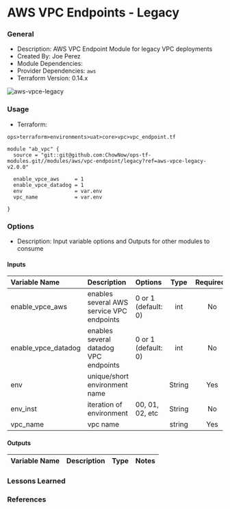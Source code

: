 # AWS VPC Endpoints - Legacy

### General

* Description: AWS VPC Endpoint Module for legacy VPC deployments
* Created By: Joe Perez
* Module Dependencies:
* Provider Dependencies: `aws`
* Terraform Version: 0.14.x

![aws-vpce-legacy](https://github.com/ChowNow/ops-tf-modules/workflows/aws-vpce-legacy/badge.svg)


### Usage

* Terraform:


`ops>terraform>environments>uat>core>vpc>vpc_endpoint.tf`
```hcl
module "ab_vpc" {
  source = "git::git@github.com:ChowNow/ops-tf-modules.git//modules/aws/vpc-endpoint/legacy?ref=aws-vpce-legacy-v2.0.0"

  enable_vpce_aws     = 1
  enable_vpce_datadog = 1
  env                 = var.env
  vpc_name            = var.env

}
```


### Options

* Description: Input variable options and Outputs for other modules to consume

#### Inputs

| Variable Name       | Description                               | Options             |  Type  | Required? | Notes |
| :------------------ | :---------------------------------------- | :------------------ | :----: | :-------: | :---- |
| enable_vpce_aws     | enables several AWS service VPC endpoints | 0 or 1 (default: 0) |  int   |    No     | N/A   |
| enable_vpce_datadog | enables several datadog VPC endpoints     | 0 or 1 (default: 0) |  int   |    No     | N/A   |
| env                 | unique/short environment name             |                     | String |    Yes    | N/A   |
| env_inst            | iteration of environment                  | 00, 01, 02, etc     | String |    No     | N/A   |
| vpc_name            | vpc name                                  |                     | string |    Yes    | N/A   |

#### Outputs

| Variable Name | Description | Type  | Notes |
| :------------ | :---------- | :---: | :---- |



### Lessons Learned


### References
